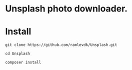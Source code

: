 # Unsplash photo downloader.

# Install
    git clone https://github.com/ramlevdk/Unsplash.git
    
    cd Unsplash
    
    composer install
